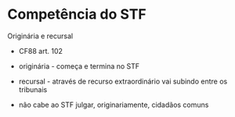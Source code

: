 # Competência do STF

Originária e recursal
- CF88 art. 102
- originária - começa e termina no STF
- recursal - através de recurso extraordinário vai subindo entre os tribunais

- não cabe ao STF julgar, originariamente, cidadãos comuns
